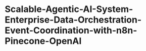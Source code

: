 # Scalable-Agentic-AI-System-Enterprise-Data-Orchestration-Event-Coordination-with-n8n-Pinecone-OpenAI